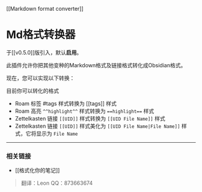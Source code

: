[[Markdown format converter]]
# Md格式转换器

于[[v0.5.0]]版引入，默认**启用**。

此插件允许你把其他变种的Markdown格式及链接格式转化成Obsidian格式。

现在，您可以实现以下转换：

目前你可以转化的格式

- Roam 标签 #tags 样式转换为 [[tags]] 样式
- Roam 高亮  `^^highlight^^` 样式转换为 `==highlight==` 样式
- Zettelkasten 链接 `[[UID]]` 样式转换为 `[[UID File Name]]` 样式
- Zettelkasten 链接 `[[UID]]` 样式美化为 `[[UID File Name|File Name]]` 样式，它将显示为 `File Name`

---

### 相关链接

- [[格式化你的笔记]]

>翻译：Leon QQ：873663674